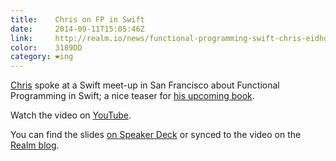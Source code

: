 ```yaml
---
title:    Chris on FP in Swift
date:     2014-09-11T15:05:46Z
link:     http://realm.io/news/functional-programming-swift-chris-eidhof/
color:    3189DD
category: ❤ing
---
```


[Chris](https://twitter.com/chriseidhof) spoke at a Swift meet-up in San
Francisco about Functional Programming in Swift; a nice teaser for [his upcoming
book][book].

<div class="embed" data-url="http://www.youtube.com/watch?v=_ZenKrXkj74">
    Watch the video on <a href="http://www.youtube.com/watch?v=_ZenKrXkj74">YouTube</a>.
</div>

You can find the slides [on Speaker Deck][speakerdeck] or synced to the video
on the [Realm blog][realm].

[book]: http://www.objc.io/books/
[speakerdeck]: https://speakerdeck.com/chriseidhof/functional-swift-sf
[realm]: http://realm.io/news/functional-programming-swift-chris-eidhof/
